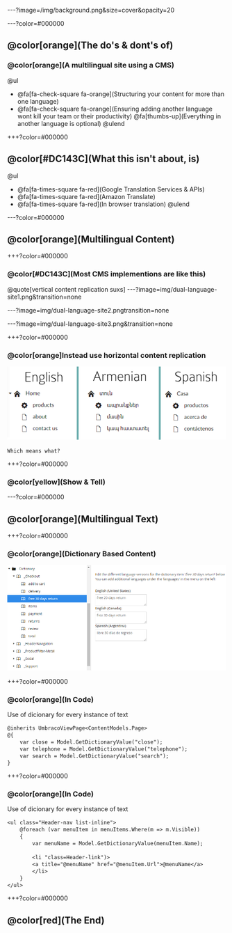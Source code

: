 ---?image=/img/background.png&size=cover&opacity=20

---?color=#000000
## @color[orange](The do's & dont's of)
### @color[orange](A multilingual site using a CMS)

@ul
 - @fa[fa-check-square fa-orange](Structuring your content for more than one language)
 - @fa[fa-check-square fa-orange](Ensuring adding another language wont kill your team or their productivity)
 @fa[thumbs-up](Everything in another language is optional)
@ulend

+++?color=#000000
## @color[#DC143C](What this isn't about, is)

@ul
 - @fa[fa-times-square fa-red](Google Translation Services & APIs)
 - @fa[fa-times-square fa-red](Amazon Translate)
 - @fa[fa-times-square fa-red](In browser translation)
@ulend

---?color=#000000
## @color[orange](Multilingual Content)

+++?color=#000000
### @color[#DC143C](Most CMS implementions are like this)
@quote[vertical content replication suxs]
---?image=img/dual-language-site1.png&transition=none

---?image=img/dual-language-site2.pngtransition=none

---?image=img/dual-language-site3.png&transition=none

+++?color=#000000
### @color[orange]Instead use horizontal content replication

![Logo](img/dual-language-site.png)

    Which means what?

+++?color=#000000
### @color[yellow](Show & Tell)

---?color=#000000
## @color[orange](Multilingual Text)

+++?color=#000000
### @color[orange](Dictionary Based Content)

![Logo](img/dictionary.png)


+++?color=#000000
### @color[orange](In Code)

Use of dicionary for every instance of text
```
@inherits UmbracoViewPage<ContentModels.Page>
@{
    var close = Model.GetDictionaryValue("close");
    var telephone = Model.GetDictionaryValue("telephone");
    var search = Model.GetDictionaryValue("search");
}
```

+++?color=#000000
### @color[orange](In Code)

Use of dicionary for every instance of text
```
<ul class="Header-nav list-inline">
    @foreach (var menuItem in menuItems.Where(m => m.Visible))
    {
        var menuName = Model.GetDictionaryValue(menuItem.Name);

        <li "class=Header-link")>
        <a title="@menuName" href="@menuItem.Url">@menuName</a>
        </li>
    }
</ul>
```

+++?color=#000000
## @color[red](The End)
